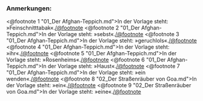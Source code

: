 <h3>Anmerkungen:</h3>

<@footnote 1 "01_Der Afghan-Teppich.md">In der Vorlage steht: »Feinschnitttabak«.</@footnote>
<@footnote 2 "01_Der Afghan-Teppich.md">In der Vorlage steht: »sebst«.</@footnote>
<@footnote 3 "01_Der Afghan-Teppich.md">In der Vorlage steht: »geruchlols«.</@footnote>
<@footnote 4 "01_Der Afghan-Teppich.md">In der Vorlage steht: »ihr«.</@footnote>
<@footnote 5 "01_Der Afghan-Teppich.md">In der Vorlage steht: »Rosenheims«.</@footnote>
<@footnote 6 "01_Der Afghan-Teppich.md">In der Vorlage steht: »Haust«.</@footnote>
<@footnote 7 "01_Der Afghan-Teppich.md">In der Vorlage steht: »ein wenden«.</@footnote>
<@footnote 8 "02_Der Straßenräuber von Goa.md">In der Vorlage steht: »ein«.</@footnote>
<@footnote 9 "02_Der Straßenräuber von Goa.md">In der Vorlage steht: »eine«.</@footnote>


